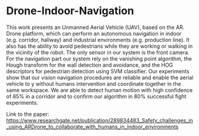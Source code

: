 # Drone-Indoor-Navigation

This work presents an Unmanned Aerial Vehicle (UAV), based on the AR. Drone platform, which can perform an autonomous navigation in indoor (e.g. corridor, hallway) and industrial environments (e.g. production line). It also has the ability to avoid pedestrians while they are working or walking in the vicinity of the robot. The only sensor in our system is the front camera. For the navigation part our system rely on the vanishing point algorithm, the Hough transform for the wall detection and avoidance, and the HOG descriptors for pedestrian detection using SVM classifier. Our experiments show that our vision navigation procedures are reliable and enable the aerial vehicle to y without humans intervention and coordinate together in the same workspace. We are able to detect human motion with high confidence of 85% in a corridor and to confirm our algorithm in 80% successful fight experiments.

Link to the paper:
https://www.researchgate.net/publication/289834483_Safety_challenges_in_using_ARDrone_to_collaborate_with_humans_in_indoor_environments
